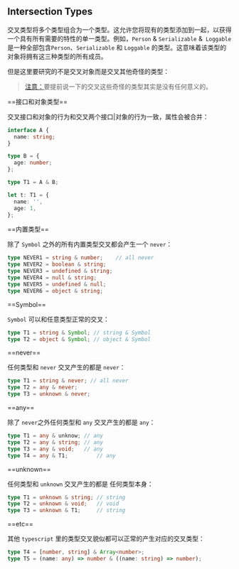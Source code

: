 ## Intersection Types

交叉类型将多个类型组合为一个类型。这允许您将现有的类型添加到一起，以获得一个具有所有需要的特性的单一类型。例如，`Person` & `Serializable` &` Loggable` 是一种全部包含`Person`、`Serializable` 和 `Loggable` 的类型。这意味着该类型的对象将拥有这三种类型的所有成员。

但是这里要研究的不是交叉对象而是交叉其他奇怪的类型：

> [注意：]()要提前说一下的交叉这些奇怪的类型其实是没有任何意义的。

==接口和对象类型==

交叉接口和对象的行为和交叉两个接口|对象的行为一致，属性会被合并：

```ts
interface A {
  name: string;
}

type B = {
  age: number;
};

type T1 = A & B;

let t: T1 = {
  name: '',
  age: 1,
};
```

==内置类型==

除了 `Symbol` 之外的所有内置类型交叉都会产生一个 `never`：

```ts
type NEVER1 = string & number;    // all never
type NEVER2 = boolean & string;
type NEVER3 = undefined & string;
type NEVER4 = null & string;
type NEVER5 = undefined & null;
type NEVER6 = object & string;
```

==Symbol==

`Symbol` 可以和任意类型正常的交叉：

```ts
type T1 = string & Symbol; // string & Symbol
type T2 = object & Symbol; // object & Symbol
```

==never==

任何类型和 `never` 交叉产生的都是 `never`：

```ts
type T1 = string & never; // all never
type T2 = any & never;
type T3 = unknown & never;
```

==any==

除了 `never`之外任何类型和 `any` 交叉产生的都是 `any`：

```ts
type T1 = any & unknow; // any
type T2 = any & string; // any
type T3 = any & void;   // any
type T4 = any & T1;			// any
```

==unknown==

任何类型和 `unknown` 交叉产生的都是 任何类型本身：

```ts
type T1 = unknown & string; // string
type T2 = unknown & void;   // void
type T3 = unknown & T1;     // string
```

==etc==

其他 `typescript` 里的类型交叉貌似都可以正常的产生对应的交叉类型：

```ts
type T4 = [number, string] & Array<number>;
type T5 = (name: any) => number & ((name: string) => number);
```

